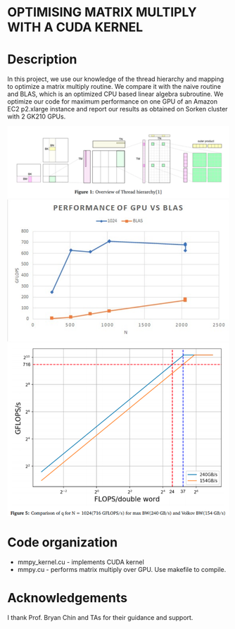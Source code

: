 # OPTIMISING MATRIX MULTIPLY WITH A CUDA KERNEL

Description
===========
In this project, we use our knowledge of the thread hierarchy and mapping to optimize a matrix multiply routine. We compare it with the naive routine and BLAS, which is an optimized CPU based linear algebra subroutine. We optimize our code for maximum performance on one GPU of an Amazon EC2 p2.xlarge instance and report our results as obtained on
Sorken cluster with 2 GK210 GPUs. 

<img src="thread_overview.png" width="700">
<img src="performance.png" width="700">
<img src="roofline.png" width="700">

Code organization
=================
* mmpy_kernel.cu - implements CUDA kernel
* mmpy.cu - performs matrix multiply over GPU. Use makefile to compile.

Acknowledgements
================
I thank Prof. Bryan Chin and TAs for their guidance and support.

